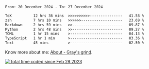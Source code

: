 <!--START_SECTION:waka-->

```txt
From: 20 December 2024 - To: 27 December 2024

TeX          12 hrs 36 mins  >>>>>>>>>>---------------   41.58 %
zsh          7 hrs 10 mins   >>>>>>-------------------   23.69 %
Markdown     2 hrs 59 mins   >>-----------------------   09.87 %
Python       2 hrs 48 mins   >>-----------------------   09.27 %
TOML         1 hr 15 mins    >------------------------   04.13 %
TypeScript   1 hr 1 min      >------------------------   03.36 %
Text         45 mins         >------------------------   02.50 %
```

<!--END_SECTION:waka-->

<!-- [![grayxu's github stats](https://github-readme-stats.vercel.app/api?username=grayxu&count_private=true&show_icons=true)](https://github.com/grayxu) -->

Know more about me: [About - Gray's grind](https://www.grayxu.cn/).
<p align="left">
  <a href="https://wakatime.com/@c69eb31e-43a1-463f-8968-c3449e386f57"><img src="https://wakatime.com/badge/user/c69eb31e-43a1-463f-8968-c3449e386f57.svg" title="Total time coded since Feb 28 2023" /></a>
</p>

